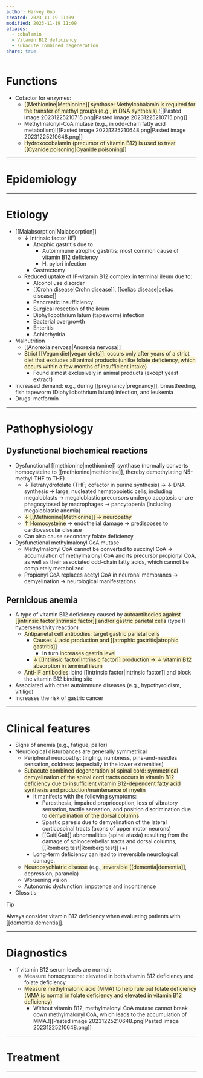 ```yaml
---
author: Harvey Guo
created: 2023-11-19 11:09
modified: 2023-11-19 11:09
aliases:
  - cobalamin
  - Vitamin B12 deficiency
  - subacute combined degeneration
share: true
---
```

# Functions
- Cofactor for enzymes:
	- <span style="background:rgba(240, 200, 0, 0.2)">[[Methionine|Methionine]] synthase: Methylcobalamin is required for the transfer of methyl groups (e.g., in DNA synthesis).</span>![[Pasted image 20231225210715.png|Pasted image 20231225210715.png]]
	- Methylmalonyl-CoA mutase (e.g., in odd-chain fatty acid metabolism)![[Pasted image 20231225210648.png|Pasted image 20231225210648.png]]
	- <span style="background:rgba(240, 200, 0, 0.2)">Hydroxocobalamin (precursor of vitamin B12) is used to treat [[Cyanide poisoning|Cyanide poisoning]]</span>

---
# Epidemiology


---
# Etiology
- [[Malabsorption|Malabsorption]]
	- ↓ Intrinsic factor (IF)
		- Atrophic gastritis due to
			- Autoimmune atrophic gastritis: most common cause of vitamin B12 deficiency
			- H. pylori infection
		- Gastrectomy 
	- Reduced uptake of IF-vitamin B12 complex in terminal ileum due to:
		- Alcohol use disorder
		- [[Crohn disease|Crohn disease]], [[celiac disease|celiac disease]]
		- Pancreatic insufficiency
		- Surgical resection of the ileum
		- Diphyllobothrium latum (tapeworm) infection
		- Bacterial overgrowth
		- Enteritis
		- Achlorhydria
- Malnutrition
	- [[Anorexia nervosa|Anorexia nervosa]]
	- <span style="background:rgba(240, 200, 0, 0.2)">Strict [[Vegan diet|vegan diets]]: occurs only after years of a strict diet that excludes all animal products (unlike folate deficiency, which occurs within a few months of insufficient intake)</span>
		- Found almost exclusively in animal products (except yeast extract)
- Increased demand: e.g., during [[pregnancy|pregnancy]], breastfeeding, fish tapeworm (Diphyllobothrium latum) infection, and leukemia
- Drugs: metformin

---
# Pathophysiology
## Dysfunctional biochemical reactions
- Dysfunctional [[methionine|methionine]] synthase (normally converts homocysteine to [[methionine|methionine]], thereby demethylating N5-methyl-THF to THF) 
	- ↓ Tetrahydrofolate (THF; cofactor in purine synthesis) → ↓ DNA synthesis → large, nucleated hematopoietic cells, including megaloblasts  → megaloblastic precursors undergo apoptosis or are phagocytosed by macrophages → pancytopenia (including megaloblastic anemia)
	- <span style="background:rgba(240, 200, 0, 0.2)">↓ [[Methionine|Methionine]] → neuropathy</span>
	- <span style="background:rgba(240, 200, 0, 0.2)">↑ Homocysteine</span> → endothelial damage → predisposes to cardiovascular disease
	- Can also cause secondary folate deficiency
- Dysfunctional methylmalonyl CoA mutase
	- Methylmalonyl CoA cannot be converted to succinyl CoA → accumulation of methylmalonyl CoA and its precursor propionyl CoA, as well as their associated odd-chain fatty acids, which cannot be completely metabolized
	- Propionyl CoA replaces acetyl CoA in neuronal membranes → demyelination → neurological manifestations
## Pernicious anemia
- A type of vitamin B12 deficiency caused by <span style="background:rgba(240, 200, 0, 0.2)">autoantibodies against [[intrinsic factor|intrinsic factor]] and/or gastric parietal cells</span> (type II hypersensitivity reaction)
	- <span style="background:rgba(240, 200, 0, 0.2)">Antiparietal cell antibodies: target gastric parietal cells</span>
		- <span style="background:rgba(240, 200, 0, 0.2)">Causes ↓ acid production and [[atrophic gastritis|atrophic gastritis]]</span>
			- In turn <span style="background:rgba(240, 200, 0, 0.2)">increases gastrin level</span>
		- <span style="background:rgba(240, 200, 0, 0.2)">↓ [[Intrinsic factor|Intrinsic factor]] production → ↓ vitamin B12 absorption in terminal ileum</span>
	- <span style="background:rgba(240, 200, 0, 0.2)">Anti-IF antibodies</span>: bind [[intrinsic factor|intrinsic factor]] and block the vitamin B12 binding site
- Associated with other autoimmune diseases (e.g., hypothyroidism, vitiligo)
- Increases the risk of gastric cancer

---
# Clinical features
- Signs of anemia (e.g., fatigue, pallor) 
- Neurological disturbances are generally symmetrical
	- Peripheral neuropathy: tingling, numbness, pins-and-needles sensation, coldness (especially in the lower extremities)
	- <span style="background:rgba(240, 200, 0, 0.2)">Subacute combined degeneration of spinal cord: symmetrical demyelination of the spinal cord tracts occurs in vitamin B12 deficiency due to insufficient vitamin B12-dependent fatty acid synthesis and production/maintenance of myelin</span>
		- It manifests with the following symptoms:
			- Paresthesia, impaired proprioception, loss of vibratory sensation, tactile sensation, and position discrimination due to <span style="background:rgba(240, 200, 0, 0.2)">demyelination of the dorsal columns</span>
			- Spastic paresis due to demyelination of the lateral corticospinal tracts (axons of upper motor neurons)
			- [[Gait|Gait]] abnormalities (spinal ataxia) resulting from the damage of spinocerebellar tracts and dorsal columns, [[Romberg test|Romberg test]] (+)
		- Long-term deficiency can lead to irreversible neurological damage.
	- <span style="background:rgba(240, 200, 0, 0.2)">Neuropsychiatric disease</span> (e.g.,<span style="background:rgba(240, 200, 0, 0.2)"> reversible [[dementia|dementia]]</span>, depression, paranoia)
	- Worsening vision 
	- Autonomic dysfunction: impotence and incontinence
- Glossitis

>[!tip] 
>Always consider vitamin B12 deficiency when evaluating patients with [[dementia|dementia]].

---
# Diagnostics
- If vitamin B12 serum levels are normal:
	- Measure homocysteine: elevated in both vitamin B12 deficiency and folate deficiency
	- <span style="background:rgba(240, 200, 0, 0.2)">Measure methylmalonic acid (MMA) to help rule out folate deficiency (MMA is normal in folate deficiency and elevated in vitamin B12 deficiency)</span>
		- Without vitamin B12, methylmalonyl CoA mutase cannot break down methylmalonyl CoA, which leads to the accumulation of MMA.![[Pasted image 20231225210648.png|Pasted image 20231225210648.png]]

---
# Treatment


---
